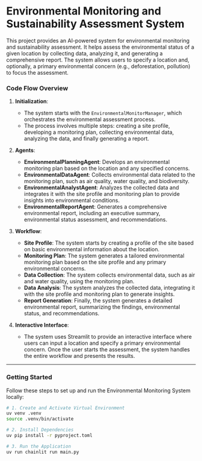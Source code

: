 # Environmental Monitoring and Sustainability Assessment System

This project provides an AI-powered system for environmental monitoring and sustainability assessment. It helps assess the environmental status of a given location by collecting data, analyzing it, and generating a comprehensive report. The system allows users to specify a location and, optionally, a primary environmental concern (e.g., deforestation, pollution) to focus the assessment.

### Code Flow Overview

1. **Initialization**:
   - The system starts with the `EnvironmentalMonitorManager`, which orchestrates the environmental assessment process. 
   - The process involves multiple steps: creating a site profile, developing a monitoring plan, collecting environmental data, analyzing the data, and finally generating a report.

2. **Agents**:
   - **EnvironmentalPlanningAgent**: Develops an environmental monitoring plan based on the location and any specified concerns.
   - **EnvironmentalDataAgent**: Collects environmental data related to the monitoring plan, such as air quality, water quality, and biodiversity.
   - **EnvironmentalAnalystAgent**: Analyzes the collected data and integrates it with the site profile and monitoring plan to provide insights into environmental conditions.
   - **EnvironmentalReportAgent**: Generates a comprehensive environmental report, including an executive summary, environmental status assessment, and recommendations.

3. **Workflow**:
   - **Site Profile**: The system starts by creating a profile of the site based on basic environmental information about the location.
   - **Monitoring Plan**: The system generates a tailored environmental monitoring plan based on the site profile and any primary environmental concerns.
   - **Data Collection**: The system collects environmental data, such as air and water quality, using the monitoring plan.
   - **Data Analysis**: The system analyzes the collected data, integrating it with the site profile and monitoring plan to generate insights.
   - **Report Generation**: Finally, the system generates a detailed environmental report, summarizing the findings, environmental status, and recommendations.

4. **Interactive Interface**:
   - The system uses Streamlit to provide an interactive interface where users can input a location and specify a primary environmental concern. Once the user starts the assessment, the system handles the entire workflow and presents the results.

---

### Getting Started

Follow these steps to set up and run the Environmental Monitoring System locally:

```bash
# 1. Create and Activate Virtual Environment
uv venv .venv
source .venv/bin/activate

# 2. Install Dependencies
uv pip install -r pyproject.toml

# 3. Run the Application
uv run chainlit run main.py
